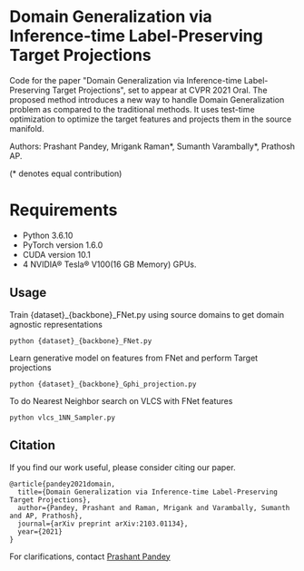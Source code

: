# Domain Generalization via Inference-time Label-Preserving Target Projections
Code for the paper "Domain Generalization via Inference-time Label-Preserving Target Projections", set to appear at CVPR 2021 Oral.
The proposed method introduces a new way to handle Domain Generalization problem as compared to the traditional methods. It uses test-time
optimization to optimize the target features and projects them in the source manifold. 

Authors: Prashant Pandey, Mrigank Raman*, Sumanth Varambally*, Prathosh AP.

(* denotes equal contribution)

# Requirements

- Python 3.6.10 
- PyTorch version 1.6.0 
- CUDA version 10.1 
- 4 NVIDIA® Tesla® V100(16 GB Memory) GPUs. 

## Usage
Train {dataset}_{backbone}_FNet.py using source domains to get domain agnostic representations
```
python {dataset}_{backbone}_FNet.py
```

Learn generative model on features from FNet and perform Target projections
```
python {dataset}_{backbone}_Gphi_projection.py
```

To do Nearest Neighbor search on VLCS with FNet features
```
python vlcs_1NN_Sampler.py
```

## Citation

If you find our work useful, please consider citing our paper.

```
@article{pandey2021domain,
  title={Domain Generalization via Inference-time Label-Preserving Target Projections},
  author={Pandey, Prashant and Raman, Mrigank and Varambally, Sumanth and AP, Prathosh},
  journal={arXiv preprint arXiv:2103.01134},
  year={2021}
}
```


For clarifications, contact [Prashant Pandey](mailto:getprashant57@gmail.com)

